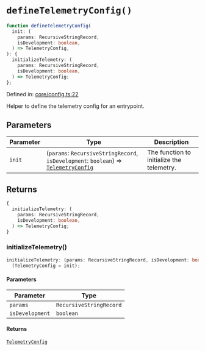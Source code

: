 # `defineTelemetryConfig()`

```ts
function defineTelemetryConfig(
  init: (
    params: RecursiveStringRecord,
    isDevelopment: boolean,
  ) => TelemetryConfig,
): {
  initializeTelemetry: (
    params: RecursiveStringRecord,
    isDevelopment: boolean,
  ) => TelemetryConfig;
};
```

Defined in: [core/config.ts:22](https://github.com/adobe/commerce-integration-starter-kit/blob/7bab865cdac63499cf83c46b58de1aec6528b17f/packages/aio-sk-lib-telemetry/source/core/config.ts#L22)

Helper to define the telemetry config for an entrypoint.

## Parameters

| Parameter | Type                                                                                                                     | Description                               |
| --------- | ------------------------------------------------------------------------------------------------------------------------ | ----------------------------------------- |
| `init`    | (`params`: `RecursiveStringRecord`, `isDevelopment`: `boolean`) => [`TelemetryConfig`](../interfaces/TelemetryConfig.md) | The function to initialize the telemetry. |

## Returns

```ts
{
  initializeTelemetry: (
    params: RecursiveStringRecord,
    isDevelopment: boolean,
  ) => TelemetryConfig;
}
```

### initializeTelemetry()

```ts
initializeTelemetry: (params: RecursiveStringRecord, isDevelopment: boolean) =>
  (TelemetryConfig = init);
```

#### Parameters

| Parameter       | Type                    |
| --------------- | ----------------------- |
| `params`        | `RecursiveStringRecord` |
| `isDevelopment` | `boolean`               |

#### Returns

[`TelemetryConfig`](../interfaces/TelemetryConfig.md)
